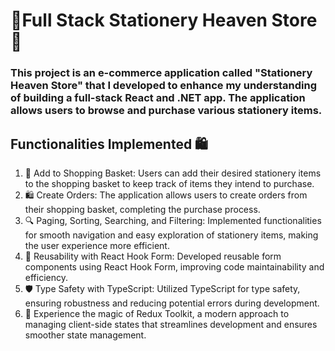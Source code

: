 # 🌟Full Stack Stationery Heaven Store🌟

### This project is an e-commerce application called "Stationery Heaven Store" that I developed to enhance my understanding of building a full-stack React and .NET app. The application allows users to browse and purchase various stationery items.

## Functionalities Implemented 🛍️

1. 🛒 Add to Shopping Basket: Users can add their desired stationery items to the shopping basket to keep track of items they intend to purchase.
2. 🛍️ Create Orders: The application allows users to create orders from their shopping basket, completing the purchase process.
3. 🔍 Paging, Sorting, Searching, and Filtering: Implemented functionalities for smooth navigation and easy exploration of stationery items, making the user experience more efficient.
4. 🔄 Reusability with React Hook Form: Developed reusable form components using React Hook Form, improving code maintainability and efficiency.
5. 🛡️ Type Safety with TypeScript: Utilized TypeScript for type safety, ensuring robustness and reducing potential errors during development.
6. 🧙 Experience the magic of Redux Toolkit, a modern approach to managing client-side states that streamlines development and ensures smoother state management.
